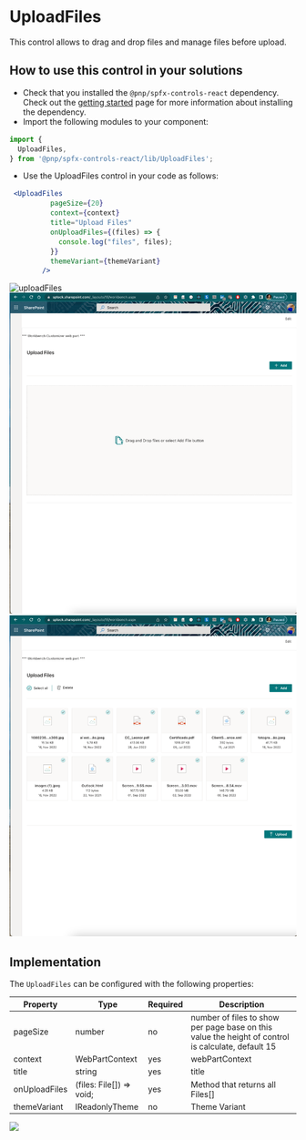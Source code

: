 # UploadFiles

This control allows to drag and drop files and manage files before upload.

## How to use this control in your solutions

- Check that you installed the `@pnp/spfx-controls-react` dependency. Check out the [getting started](../../#getting-started) page for more information about installing the dependency.
- Import the following modules to your component:

```TypeScript
import {
  UploadFiles,
} from '@pnp/spfx-controls-react/lib/UploadFiles';
```

- Use the UploadFiles control in your code as follows:

```jsx
 <UploadFiles
          pageSize={20}
          context={context}
          title="Upload Files"
          onUploadFiles={(files) => {
            console.log("files", files);
          }}
          themeVariant={themeVariant}
        />
```

![uploadFiles](../assets/UploadFiles.gif)
![uploadFiles](../assets/UploadFiles02.png)
![uploadFiles](../assets/UploadFiles01.png)

## Implementation

The `UploadFiles` can be configured with the following properties:

| Property      | Type                     | Required | Description                                                                                        |
| ------------- | ------------------------ | -------- | -------------------------------------------------------------------------------------------------- |
| pageSize      | number                   | no       | number of files to show per page base on this value the height of control is calculate, default 15 |
| context       | WebPartContext           | yes      | webPartContext                                                                                     |
| title         | string                   | yes      | title                                                                                              |
| onUploadFiles | (files: File[]) => void; | yes      | Method that returns all Files[]                                                                    |
| themeVariant  | IReadonlyTheme           | no       | Theme Variant                                                                                      |

![](https://telemetry.sharepointpnp.com/sp-dev-fx-controls-react/wiki/controls/UploadFiles)
